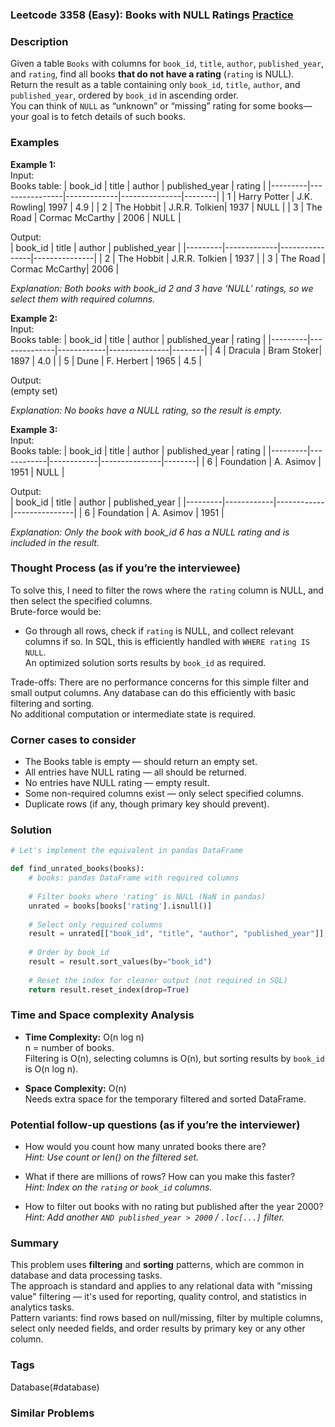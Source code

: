 ### Leetcode 3358 (Easy): Books with NULL Ratings [Practice](https://leetcode.com/problems/books-with-null-ratings)

### Description  
Given a table `Books` with columns for `book_id`, `title`, `author`, `published_year`, and `rating`, find all books **that do not have a rating** (`rating` is NULL).  
Return the result as a table containing only `book_id`, `title`, `author`, and `published_year`, ordered by `book_id` in ascending order.  
You can think of `NULL` as “unknown” or “missing” rating for some books—your goal is to fetch details of such books.

### Examples  

**Example 1:**  
Input:  
Books table:
| book_id | title           | author      | published_year | rating |
|---------|----------------|-------------|---------------|--------|
| 1       | Harry Potter   | J.K. Rowling| 1997          | 4.9    |
| 2       | The Hobbit     | J.R.R. Tolkien| 1937        | NULL   |
| 3       | The Road       | Cormac McCarthy | 2006      | NULL   |

Output:  
| book_id | title       | author         | published_year |
|---------|-------------|----------------|---------------|
| 2       | The Hobbit  | J.R.R. Tolkien | 1937          |
| 3       | The Road    | Cormac McCarthy| 2006          |

*Explanation: Both books with book_id 2 and 3 have ‘NULL’ ratings, so we select them with required columns.*

**Example 2:**  
Input:  
Books table:
| book_id | title        | author     | published_year | rating |
|---------|--------------|------------|---------------|--------|
| 4       | Dracula      | Bram Stoker| 1897          | 4.0    |
| 5       | Dune         | F. Herbert | 1965          | 4.5    |

Output:  
(empty set)

*Explanation: No books have a NULL rating, so the result is empty.*

**Example 3:**  
Input:  
Books table:
| book_id | title      | author     | published_year | rating |
|---------|------------|------------|---------------|--------|
| 6       | Foundation | A. Asimov  | 1951          | NULL   |

Output:  
| book_id | title      | author     | published_year |
|---------|------------|------------|---------------|
| 6       | Foundation | A. Asimov  | 1951          |

*Explanation: Only the book with book_id 6 has a NULL rating and is included in the result.*

### Thought Process (as if you’re the interviewee)  
To solve this, I need to filter the rows where the `rating` column is NULL, and then select the specified columns.  
Brute-force would be:  
- Go through all rows, check if `rating` is NULL, and collect relevant columns if so.
In SQL, this is efficiently handled with `WHERE rating IS NULL`.  
An optimized solution sorts results by `book_id` as required.  

Trade-offs: There are no performance concerns for this simple filter and small output columns. Any database can do this efficiently with basic filtering and sorting.  
No additional computation or intermediate state is required.

### Corner cases to consider  
- The Books table is empty — should return an empty set.
- All entries have NULL rating — all should be returned.
- No entries have NULL rating — empty result.
- Some non-required columns exist — only select specified columns.
- Duplicate rows (if any, though primary key should prevent).

### Solution

```python
# Let's implement the equivalent in pandas DataFrame

def find_unrated_books(books):
    # books: pandas DataFrame with required columns
    
    # Filter books where 'rating' is NULL (NaN in pandas)
    unrated = books[books['rating'].isnull()]
    
    # Select only required columns
    result = unrated[["book_id", "title", "author", "published_year"]]
    
    # Order by book_id
    result = result.sort_values(by="book_id")
    
    # Reset the index for cleaner output (not required in SQL)
    return result.reset_index(drop=True)
```

### Time and Space complexity Analysis  

- **Time Complexity:** O(n log n)  
  n = number of books.  
  Filtering is O(n), selecting columns is O(n), but sorting results by `book_id` is O(n log n).

- **Space Complexity:** O(n)  
  Needs extra space for the temporary filtered and sorted DataFrame.

### Potential follow-up questions (as if you’re the interviewer)  

- How would you count how many unrated books there are?  
  *Hint: Use count or len() on the filtered set.*

- What if there are millions of rows? How can you make this faster?  
  *Hint: Index on the `rating` or `book_id` columns.*

- How to filter out books with no rating but published after the year 2000?  
  *Hint: Add another `AND published_year > 2000` / `.loc[...]` filter.*

### Summary
This problem uses **filtering** and **sorting** patterns, which are common in database and data processing tasks.  
The approach is standard and applies to any relational data with "missing value" filtering — it's used for reporting, quality control, and statistics in analytics tasks.  
Pattern variants: find rows based on null/missing, filter by multiple columns, select only needed fields, and order results by primary key or any other column.

### Tags
Database(#database)

### Similar Problems
